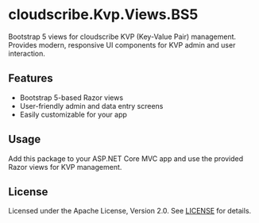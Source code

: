 # cloudscribe.Kvp.Views.BS5

Bootstrap 5 views for cloudscribe KVP (Key-Value Pair) management. Provides modern, responsive UI components for KVP admin and user interaction.

## Features
- Bootstrap 5-based Razor views
- User-friendly admin and data entry screens
- Easily customizable for your app

## Usage
Add this package to your ASP.NET Core MVC app and use the provided Razor views for KVP management.

## License
Licensed under the Apache License, Version 2.0. See [LICENSE](https://www.apache.org/licenses/LICENSE-2.0) for details.
